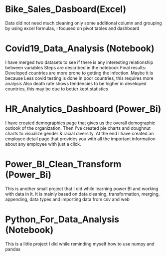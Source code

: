 # Bike_Sales_Dasboard(Excel)
Data did not need much cleaning only some additional column and grouping by using excel formulas, I focused on pivot tables and dashboard
# Covid19_Data_Analysis (Notebook)
I have merged two datasets to see if there is any interesting relationship between variables
Steps are described in the notebook 
Final results: Developed countries are more prone to getting the infection. Maybe it is because Less covid testing is done in poor countries, this requires more analysis
Also death rate shows tendencies to be higher in developed countries, this may be due to better kept statistics
# HR_Analytics_Dashboard (Power_Bi)
I have created demographics page that gives us the overall demographic outlook
of the organization. Then I've created pie charts and doughnut charts to visualize gender & racial diversity. 
At the end I have created an employee detail page that
provides you with all the important information about any employee with just a click.
# Power_BI_Clean_Transform (Power_Bi)
This is another small project that I did while learning power BI and working with data in it. 
It is mainly based on data cleaning, transformation, merging, appending, data types and importing data from csv and web
# Python_For_Data_Analysis (Notebook)
This is a little project I did while reminding myself how to use numpy and pandas
